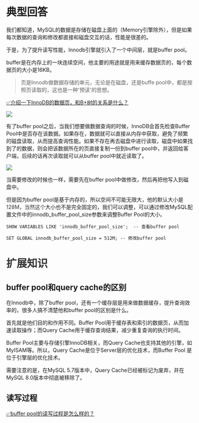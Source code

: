 # 典型回答


我们都知道，MySQL的数据是存储在磁盘上面的（Memory引擎除外），但是如果每次数据的查询和修改都直接和磁盘交互的话，性能是很差的。



于是，为了提升读写性能，Innodb引擎就引入了一个中间层，就是buffer pool。



buffer是在内存上的一块连续空间，他主要的用途就是用来缓存数据页的，每个数据页的大小是16KB。



> 页是Innodb做数据存储的单元，无论是在磁盘，还是buffe pool中，都是按照页读取的，这也是一种'预读'的思想。
>



[✅介绍一下InnoDB的数据页，和B+树的关系是什么？](https://www.yuque.com/hollis666/qyhor6/vebvlntlc6rnvuu0)



![](https://cdn.nlark.com/yuque/0/2023/png/5378072/1690545511097-84b0dae4-d97b-4db0-8820-6f14ae00abf7.png)



有了buffer pool之后，当我们想要做数据查询的时候，InnoDB会首先检查Buffer Pool中是否存在该数据。如果存在，数据就可以直接从内存中获取，避免了频繁的磁盘读取，从而提高查询性能。如果不存在再去磁盘中进行读取，磁盘中如果找到了的数据，则会把该数据所在的页直接复制一份到buffer pool中，并返回给客户端，后续的话再次读取就可以从buffer pool中就近读取了。



![](https://cdn.nlark.com/yuque/0/2023/png/5378072/1690544427750-26a015d4-7ad6-40cf-ae38-85932481f1c1.png)



当需要修改的时候也一样，需要先在buffer pool中做修改，然后再把他写入到磁盘中。



但是因为buffer pool是基于内存的，所以空间不可能无限大，他的默认大小是<font style="color:rgb(51, 51, 51);">128M，当然这个</font>大小也不是完全固定的，我们可以调整，可以通过修改MySQL配置文件中的innodb_buffer_pool_size参数来调整Buffer Pool的大小<font style="color:rgb(51, 51, 51);">。</font>

<font style="color:rgb(51, 51, 51);"></font>

```plain
SHOW VARIABLES LIKE 'innodb_buffer_pool_size';  -- 查看buffer pool

SET GLOBAL innodb_buffer_pool_size = 512M; -- 修改buffer pool
```

<font style="color:rgb(51, 51, 51);"></font>

# <font style="color:rgb(51, 51, 51);">扩展知识</font>


## buffer pool和query cache的区别


在Innodb中，除了buffer pool，还有一个缓存层是用来做数据缓存，提升查询效率的，很多人搞不清楚他和buffer pool的区别是什么。



首先就是他们目的和作用不同。Buffer Pool用于缓存表和索引的数据页，从而加速读取操作；而Query Cache用于缓存查询结果，减少重复查询的执行时间。



Buffer Pool主要与存储引擎InnoDB相关，而Query Cache也支持其他的引擎，如MyISAM等。所以，Query Cache是位于Server层的优化技术，而Buffer Pool 是位于引擎层的优化技术。



需要注意的是，在MySQL 5.7版本中，Query Cache已经被标记为废弃，并在MySQL 8.0版本中彻底被移除了。

  
 

## 读写过程


[✅buffer pool的读写过程是怎么样的？](https://www.yuque.com/hollis666/qyhor6/npkvvofcuc0g9n7m)



